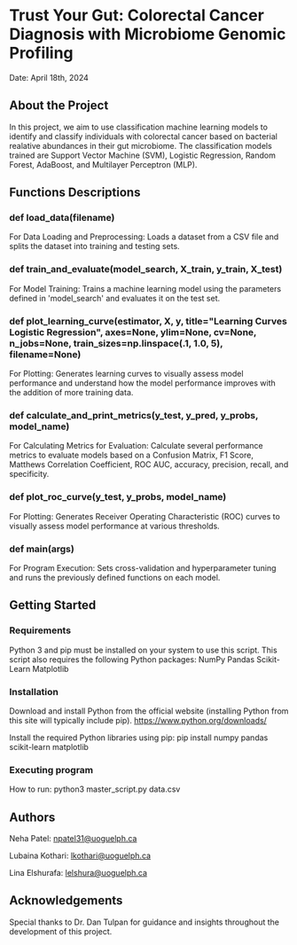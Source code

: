 # Trust Your Gut: Colorectal Cancer Diagnosis with Microbiome Genomic Profiling
Date: April 18th, 2024

## About the Project
In this project, we aim to use classification machine learning models to identify and classify individuals with colorectal cancer based on bacterial realative abundances in their gut microbiome.
The classification models trained are Support Vector Machine (SVM), Logistic Regression, Random Forest, AdaBoost, and Multilayer Perceptron (MLP).

## Functions Descriptions
### def load_data(filename)
For Data Loading and Preprocessing: Loads a dataset from a CSV file and splits the dataset into training and testing sets.

### def train_and_evaluate(model_search, X_train, y_train, X_test)
For Model Training: Trains a machine learning model using the parameters defined in 'model_search' and evaluates it on the test set.

### def plot_learning_curve(estimator, X, y, title="Learning Curves Logistic Regression", axes=None, ylim=None, cv=None, n_jobs=None, train_sizes=np.linspace(.1, 1.0, 5), filename=None)
For Plotting: Generates learning curves to visually assess model performance and understand how the model performance improves with the addition of more training data.

### def calculate_and_print_metrics(y_test, y_pred, y_probs, model_name)
For Calculating Metrics for Evaluation: Calculate several performance metrics to evaluate models based on a Confusion Matrix, F1 Score, Matthews Correlation Coefficient, ROC AUC, accuracy, precision, recall, and specificity.

### def plot_roc_curve(y_test, y_probs, model_name)
For Plotting: Generates Receiver Operating Characteristic (ROC) curves to visually assess model performance at various thresholds.

### def main(args)
For Program Execution: Sets cross-validation and hyperparameter tuning and runs the previously defined functions on each model. 

## Getting Started
### Requirements
Python 3 and pip must be installed on your system to use this script.
This script also requires the following Python packages:
NumPy
Pandas
Scikit-Learn
Matplotlib

### Installation
Download and install Python from the official website (installing Python from this site will typically include pip). 
https://www.python.org/downloads/

Install the required Python libraries using pip:
pip install numpy pandas scikit-learn matplotlib

### Executing program
How to run:   python3  master_script.py  data.csv

## Authors
Neha Patel:
npatel31@uoguelph.ca

Lubaina Kothari:
lkothari@uoguelph.ca

Lina Elshurafa:
lelshura@uoguelph.ca

## Acknowledgements
Special thanks to Dr. Dan Tulpan for guidance and insights throughout the development of this project.
